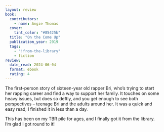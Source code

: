 ```yaml
---
layout: review
book:
  contributors:
    - name: Angie Thomas
  cover:
    tint_color: "#85425b"
  title: "On the Come Up"
  publication_year: 2019
  tags:
    - "!from-the-library"
    - fiction
review:
  date_read: 2024-06-04
  format: ebook
  rating: 4
---
```

The first-person story of sixteen-year old rapper Bri, who’s trying to start her rapping career and find a way to support her family.
It touches on some heavy issues, but does so deftly, and you get enough to see both perspectives – teenage Bri and the adults around her.
It was a quick and easy read; I finished it in less than a day.

This has been on my TBR pile for ages, and I finally got it from the library.
I’m glad I got round to it!
